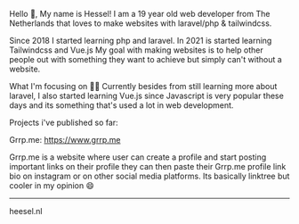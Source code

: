 Hello 👋, My name is Hessel!
I am a 19 year old web developer from The Netherlands that loves to make websites with laravel/php & tailwindcss.  

Since 2018 I started learning php and laravel. In 2021 is started learning Tailwindcss and Vue.js 
My goal with making websites is to help other people out with something they want to achieve
but simply can't without a website.

What I'm focusing on 👨‍💻
Currently besides from still learning more about laravel, I also started learning Vue.js
since Javascript is very popular these days and its something that's used a lot in web development.

Projects i've published so far:

Grrp.me:
https://www.grrp.me

Grrp.me is a website where user can create a profile and start posting important links on their profile
they can then paste their Grrp.me profile link bio on instagram or on other social media platforms.
Its basically linktree but cooler in my opinion 😄

-------------------------

heesel.nl
